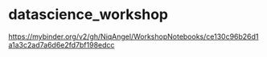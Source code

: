 # datascience_workshop

https://mybinder.org/v2/gh/NiqAngel/WorkshopNotebooks/ce130c96b26d1a1a3c2ad7a6d6e2fd7bf198edcc
